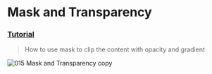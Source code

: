 # Mask and Transparency
### [Tutorial](https://designcode.io/swiftui-handbook-mask-and-transparency)
> How to use mask to clip the content with opacity and gradient

![015 Mask and Transparency copy](https://github.com/mrgsdev/DesignCode/assets/157994617/83576997-e0ed-4d64-8d40-bf6c5a8fb001)
 